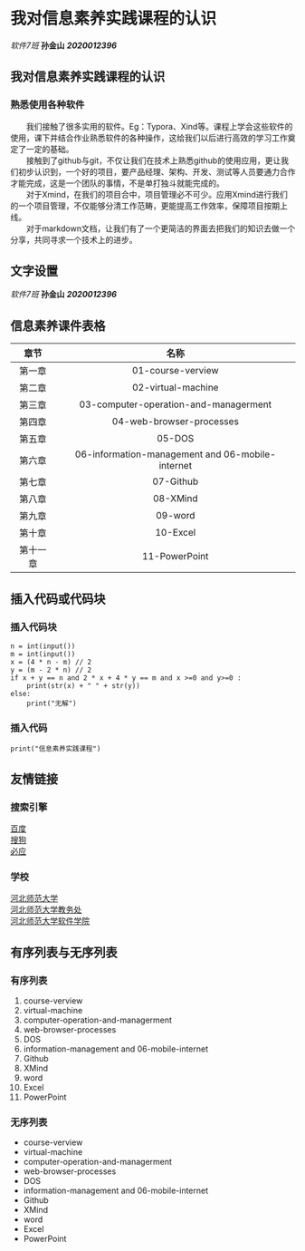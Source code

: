 # 我对信息素养实践课程的认识  
*软件7班*  **孙金山** ***2020012396***  

## 我对信息素养实践课程的认识  
### 熟悉使用各种软件  
&#8195;&#8195;我们接触了很多实用的软件。Eg：Typora、Xind等。课程上学会这些软件的使用，课下并结合作业熟悉软件的各种操作，这给我们以后进行高效的学习工作奠定了一定的基础。  
&#8195;&#8195;接触到了github与git，不仅让我们在技术上熟悉github的使用应用，更让我们初步认识到，一个好的项目，要产品经理、架构、开发、测试等人员要通力合作才能完成，这是一个团队的事情，不是单打独斗就能完成的。  
&#8195;&#8195;对于Xmind，在我们的项目合中，项目管理必不可少。应用Xmind进行我们的一个项目管理，不仅能够分清工作范畴，更能提高工作效率，保障项目按期上线。  
&#8195;&#8195;对于markdown文档，让我们有了一个更简洁的界面去把我们的知识去做一个分享，共同寻求一个技术上的进步。  

## 文字设置  
*软件7班*  **孙金山** ***2020012396***  
## 信息素养课件表格  
章节|名称
:-:|:-:|
第一章|01-course-verview|
第二章|02-virtual-machine|
第三章|03-computer-operation-and-managerment|
第四章|04-web-browser-processes|
第五章|05-DOS|
第六章|06-information-management and 06-mobile-internet|
第七章|07-Github|
第八章|08-XMind|
第九章|09-word|
第十章|10-Excel|
第十一章|11-PowerPoint|  
## 插入代码或代码块  
### 插入代码块  
```
n = int(input())
m = int(input())
x = (4 * n - m) // 2
y = (m - 2 * n) // 2
if x + y == n and 2 * x + 4 * y == m and x >=0 and y>=0 :
    print(str(x) + " " + str(y))
else:
    print("无解")       
```
### 插入代码  
`print("信息素养实践课程")`  

## 友情链接  
### 搜索引擎  
[百度](www.baidu.com)  
[搜狗](https://www.sogou.com/])  
[必应](https://cn.bing.com/)  

### 学校  
[河北师范大学](http://www.hebtu.edu.cn/)  
[河北师范大学教务处](http://jwc.hebtu.edu.cn/)  
[河北师范大学软件学院](http://software.hebtu.edu.cn/)  

## 有序列表与无序列表  
### 有序列表  
1. course-verview
2. virtual-machine
3. computer-operation-and-managerment
4. web-browser-processes
5. DOS
6. information-management and 06-mobile-internet
7. Github
8. XMind
9. word
10. Excel
11. PowerPoint
### 无序列表  
+ course-verview
+ virtual-machine
+ computer-operation-and-managerment
+ web-browser-processes
+ DOS
+ information-management and 06-mobile-internet
+ Github
+ XMind
+ word
+ Excel
+ PowerPoint
